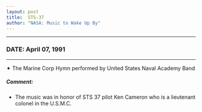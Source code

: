 ```yaml
---
layout: post
title:  STS-37
author: "NASA: Music to Wake Up By"
---
```


----
### DATE: April 07, 1991
----
✦ The Marine Corp Hymn performed by United States Naval Academy Band

##### Comment:
* The music was in honor of STS 37 pilot Ken Cameron who is a lieutenant colonel in the U.S.M.C.
